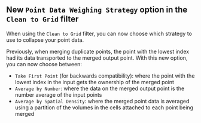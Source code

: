 ## New `Point Data Weighing Strategy` option in the `Clean to Grid` filter

When using the `Clean to Grid` filter, you can now choose which strategy to use to collapse your point data.

Previously, when merging duplicate points, the point with the lowest index had its data transported to the merged output point. With this new option, you can now choose between:
* `Take First Point` (for backwards compatibility): where the point with the lowest index in the input gets the ownership of the merged point
* `Average by Number`: where the data on the merged output point is the number average of the input points
* `Average by Spatial Density`: where the merged point data is averaged using a partition of the volumes in the cells attached to each point being merged
